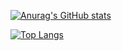 [![Anurag's GitHub stats](github-readme-stats-git-master-lemecweirds-projects.vercel.app/api?username=mathieuarthur&count_private=true&show_icons=true&theme=dark)](https://github.com/anuraghazra/github-readme-stats)

[![Top Langs](https://github-readme-stats.vercel.app/api/top-langs/?username=mathieuarthur&theme=dark&layout=compact)](https://github.com/anuraghazra/github-readme-stats)
